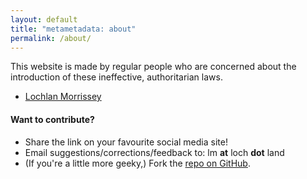 ```yaml
---
layout: default
title: "metametadata: about"
permalink: /about/
---
```


This website is made by regular people who are concerned about the introduction of these
ineffective, authoritarian laws.


<a name="#who"></a>

- [Lochlan Morrissey](http://loch.land)

#### Want to contribute?

- Share the link on your favourite social media site!
- Email suggestions/corrections/feedback to: lm __at__ loch __dot__ land
- (If you're a little more geeky,) Fork the [repo on GitHub](https://github.com/lochland/metametadata).
